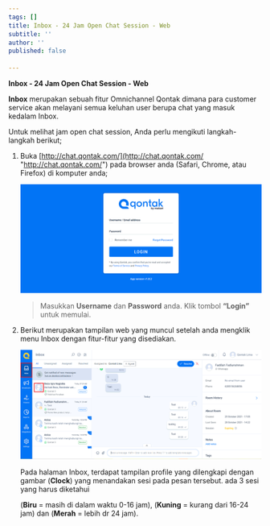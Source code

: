 ```yaml
---
tags: []
title: Inbox - 24 Jam Open Chat Session - Web
subtitle: ''
author: ''
published: false

---
```

**Inbox - 24 Jam Open Chat Session - Web**

**Inbox** merupakan sebuah fitur Omnichannel Qontak dimana para customer service akan melayani semua keluhan user berupa chat yang masuk kedalam Inbox.

Untuk melihat jam open chat session, Anda perlu mengikuti langkah-langkah berikut;

1. Buka [http://chat.qontak.com/](http://chat.qontak.com/ "http://chat.qontak.com/") pada browser anda (Safari, Chrome, atau Firefox) di komputer anda;

   ![](/uploads/login-qontak-c.png)

   > Masukkan **Username** dan **Password** anda. Klik tombol **“Login”** untuk memulai.
2. Berikut merupakan tampilan web yang muncul setelah anda mengklik menu Inbox dengan fitur-fitur yang disediakan.

   ![](/uploads/chatsession.PNG)

   Pada halaman Inbox, terdapat tampilan profile yang dilengkapi dengan gambar (**Clock**) yang menandakan sesi pada pesan tersebut. ada 3 sesi yang harus diketahui

   (**Biru** = masih di dalam waktu 0-16 jam), (**Kuning** = kurang dari 16-24 jam) dan (**Merah** = lebih dr 24 jam).